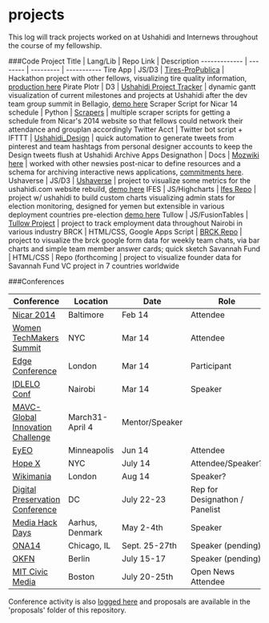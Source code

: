 projects
========
This log will track projects worked on at Ushahidi and Internews throughout the course of my fellowship.

###Code
Project Title | Lang/Lib | Repo Link | Description
------------- | -------- | --------- | -----------
Tire App | JS/D3  | [Tires-ProPublica](https://github.com/mozilla/opennews-onboarding) | Hackathon project with other fellows, visualizing tire quality information, [production here](http://projects.propublica.org/tires/)
Pirate Plotr | D3 | [Ushahidi Project Tracker](https://github.com/auremoser/pirateplotr) | dynamic gantt visualization of current milestones and projects at Ushahidi after the dev team group summit in Bellagio, [demo here](http://auremoser.github.io/pirateplotr/)
Scraper Script for Nicar 14 schedule | Python | [Scrapers](https://github.com/auremoser/scrapers/tree/master/nicar_2014) | multiple scraper scripts for getting a schedule from Nicar's 2014 website so that fellows could network their attendance and grouplan accordingly
Twitter Acct | Twitter bot script + IFTTT | [Ushahidi_Design](https://twitter.com/Ushahidi_Design) | quick automation to generate tweets from pinterest and team hashtags from personal designer accounts to keep the Design tweets flush at Ushahidi
Archive Apps Designathon | Docs | [Mozwiki here](https://wiki.mozilla.org/OpenNews/hackdays/archive) | worked with other newsies post-nicar to define resources and a schema for archiving interactive news applications, [commitments here](https://wiki.mozilla.org/OpenNews/hackdays/archive#Commitments).
Ushaverse | JS/D3 | [Ushaverse](https://github.com/auremoser/ushaverse) | project to visualize some metrics for the ushahidi.com website rebuild, [demo here](http://ushahidi-auremoser.dotcloud.com/#)
IFES | JS/Highcharts | [Ifes Repo](https://github.com/auremoser/ifes) | project w/ ushahidi to build custom charts visualizing admin stats for election monitoring, designed for yemen but extensible in various deployment countries pre-election [demo here](http://auremoser.github.io/ifes/) 
Tullow | JS/FusionTables | [Tullow Project](https://github.com/auremoser/fellowship/tree/master/projects/%5BIN%5DTullow) | project to track employment data throughout Nairobi in various industry
BRCK | HTML/CSS, Google Apps Script | [BRCK Repo](https://github.com/auremoser/brck) | project to visualize the brck google form data for weekly team chats, via bar charts and simple team member answer cards; quick sketch
Savannah Fund | HTML/CSS | Repo (forthcoming | project to visualize founder data for Savannah Fund VC project in 7 countries worldwide
 



###Conferences

Conference | Location | Date | Role 
---------- | -------- | ---- | ----- 
[Nicar 2014](https://ire.org/conferences/nicar-2014/) | Baltimore  | Feb 14 | Attendee
[Women TechMakers Summit](http://womentechmakers.com/) | NYC | Mar 14 | Attendee
[Edge Conference](http://edgeconf.com/2014-london) | London | Mar 14 | Participant
[IDLELO Conf](http://www.idlelo.net/) | Nairobi | Mar 14 | Speaker
[MAVC-Global Innovation Challenge](http://www.makingallvoicescount.org/news/innovation-in-action/) | March31-April 4 | Mentor/Speaker
[EyEO](http://eyeofestival.com/) | Minneapolis | Jun 14 | Attendee
[Hope X](http://x.hope.net/#) | NYC | July 14 | Attendee/Speaker?
[Wikimania](https://wikimania2014.wikimedia.org/wiki/Main_Page) | London | Aug 14 | Speaker?
[Digital Preservation Conference](http://blogs.loc.gov/digitalpreservation/2014/02/call-for-proposals-digital-preservation-2014/) | DC | July 22-23 | Rep for Designathon / Panelist
[Media Hack Days](http://www.mediahackdays.com/) | Aarhus, Denmark | May 2-4th | Speaker
[ONA14](http://ona14.journalists.org/suggestion-box/faq/) | Chicago, IL | Sept. 25-27th | Speaker (pending)
[OKFN](http://2014.okfestival.org/) | Berlin | July 15-17 | Speaker (pending)
[MIT Civic Media](http://civic.mit.edu/) | Boston | July 20-25th | Open News Attendee




Conference activity is also [logged here](https://docs.google.com/spreadsheet/ccc?key=0AuDay9KcwU4YdGdqakNLRGlad1VzVVh0dW5GZHBqbkE&usp=sharing) and proposals are available in the 'proposals' folder of this repository.
